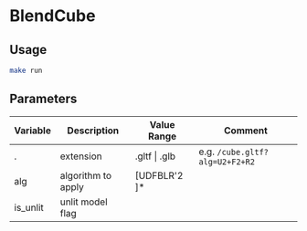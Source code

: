# BlendCube

## Usage

```bash
make run
```

## Parameters

| Variable | Description        | Value Range   | Comment                        |
| -------- | ------------------ | ------------- | ------------------------------ |
| .        | extension          | .gltf \| .glb | e.g. `/cube.gltf?alg=U2+F2+R2` |
| alg      | algorithm to apply | [UDFBLR'2 ]\* |                                |
| is_unlit | unlit model flag   |               |                                |
